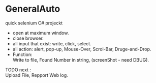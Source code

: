 # GeneralAuto
quick selenium C# projeckt

  * open at maximum window.
  * close browser.
  * all input that exist: 
                          write, 
                          click, 
                          select.
  * all action:
                          alert,
                          pop-up,
                          Mouse-Over, 
                          Scrol-Bar,
                          Druge-and-Drop.
* Function:               
                          Write to file,
                          Found Number in string,
                          (screenShot - need DBUG).
                          
TODO next :  
                          Upload File,
                          Repport Web log.
